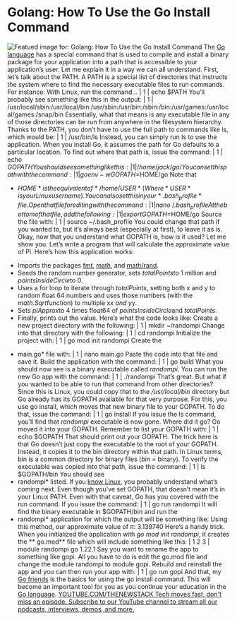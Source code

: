 # Golang: How To Use the Go Install Command
![Featued image for: Golang: How To Use the Go Install Command](https://cdn.thenewstack.io/media/2024/05/9e40387e-monitor-1307227_1280-1-1024x722.jpg)
The
[Go language](https://thenewstack.io/golang-co-creator-rob-pike-what-go-got-right-and-wrong/) has a special command that is used to compile and install a binary package for your application into a path that is accessible to your application’s user.
Let me explain it in a way we can all understand.
First, let’s talk about the PATH. A PATH is a special list of directories that instructs the system where to find the necessary executable files to run commands. For instance: With Linux, run the command…
|
1
|
echo $PATH
You’ll probably see something like this in the output:
|
1
|
/usr/local/sbin:/usr/local/bin:/usr/sbin:/usr/bin:/sbin:/bin:/usr/games:/usr/local/games:/snap/bin
Essentially, what that means is any executable file in any of those directories can be run from anywhere in the filesystem hierarchy. Thanks to the PATH, you don’t have to use the full path to commands like ls, which would be:
|
1
|
/usr/bin/ls
Instead, you can simply run ls to use the application.
When you install Go, it assumes the path for Go defaults to a particular location. To find out where that path is, issue the command:
|
1
|
echo $GOPATH
You should see something like this:
|
1
|
/home/jack/go/
You can set this path with the command:
|
1
|
go env -w GOPATH=$HOME/go
Note that
* $HOME* is the equivalent of */home/USER* (Where *USER* is your Linux username). You can also set this in your * .bash_profile* file. Open that file for editing with the command:
|
1
|
nano ~/.bash_profile
At the bottom of that file, add the following:
|
1
|
export GOPATH=$HOME/go
Source the file with:
|
1
|
source ~/.bash_profile
You could change that path if you wanted to, but it’s always best (especially at first), to leave it as is.
Okay, now that you understand what GOPATH is, how is it used?
Let me show you.
Let’s write a program that will calculate the approximate value of Pi. Here’s how this application works:
- Imports the packages
[fmt](https://pkg.go.dev/fmt), [math](https://pkg.go.dev/math), and [math/rand](https://pkg.go.dev/math/rand#Rand).
- Seeds the random number generator, sets
*totalPoints*to 1 million and *pointsInsideCircle*to 0.
- Uses a for loop to iterate through
*totalPoints*, setting both x and y to random float 64 numbers and uses those numbers (with the *math.Sqrt*function) to multiple x*x and y*y.
- Sets
*piApprox*to 4 times float64 of *pointsInsideCircle*and *totalPoints*.
- Finally, prints out the value.
Here’s what the code looks like:
Create a new project directory with the following:
|
1
|
mkdir ~/randompi
Change into that directory with the following:
|
1
|
cd randompi
Initialize the project with:
|
1
|
go mod init randompi
Create the
* main.go* file with:
|
1
|
nano main.go
Paste the code into that file and save it.
Build the application with the command:
|
1
|
go build
What you should now see is a binary executable called
*randompi*. You can run the new Go app with the command:
|
1
|
./randompi
That’s great. But what if you wanted to be able to run that command from other directories? Since this is Linux, you could copy that to the
*/usr/local/bin* directory but Go already has its GOPATH available for that very purpose. For this, you use go install, which moves that new binary file to your GOPATH. To do that, issue the command:
|
1
|
go install
If you issue the ls command, you’ll find that
*randompi* executable is now gone. Where did it go? Go moved it into your GOPATH. Remember to list your GOPATH with:
|
1
|
echo $GOPATH
That should print out your GOPATH. The trick here is that Go doesn’t just copy the executable to the root of your GOPATH. Instead, it copies it to the bin directory within that path. In Linux terms, bin is a common directory for binary files (bin = binary). To verify the executable was copied into that path, issue the command:
|
1
|
ls $GOPATH/bin
You should see
* randompi* listed.
If you
[know Linux](https://thenewstack.io/tns-linux-sb00-1-intro-to-the-linux-skill-blocks-repository/), you probably understand what’s coming next. Even though you’ve set GOPATH, that doesn’t mean it’s in your Linux PATH. Even with that caveat, Go has you covered with the run command. If you issue the command:
|
1
|
go run randompi
It will find the binary executable in $GOPATH/bin and run the
* randompi* application for which the output will be something like:
Using this method, our approximate value of π: 3.139740
Here’s a handy trick.
When you initialized the application with
*go mod init randompi*, it creates the ** go.mod** file which will include something like this:
|
1
2
3
|
module randompi
go 1.22.1
Say you want to rename the app to something like gopi. All you have to do is edit the go.mod file and change the module randompi to module gopi. Rebuild and reinstall the app and you can then run your app with:
|
1
|
go run gopi
And that, my
[ Go friends](https://thenewstack.io/how-golang-evolves-without-breaking-programs/) is the basics for using the go install command. This will become an important tool for you as you continue your education in the [Go language](https://thenewstack.io/golang-variables-and-data-types-an-introduction/). [
YOUTUBE.COM/THENEWSTACK
Tech moves fast, don't miss an episode. Subscribe to our YouTube
channel to stream all our podcasts, interviews, demos, and more.
](https://youtube.com/thenewstack?sub_confirmation=1)